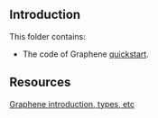 ## Introduction

This folder contains:
- The code of Graphene [quickstart](https://docs.graphene-python.org/en/latest/quickstart/).

## Resources

[Graphene introduction, types, etc](https://docs.graphene-python.org/en/latest/quickstart/)
